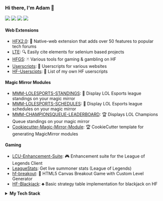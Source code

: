 ### Hi there, I'm Adam 👋
[![](https://img.shields.io/badge/-GitHub-%23181717?style=flat&logo=github)](https://github.com/xadamxk)
[![](https://img.shields.io/badge/LinkedIn-blue?style=flat&logo=linkedin)](https://www.linkedin.com/in/adam-koewler-526957a3/)
[![](https://img.shields.io/badge/Twitch-purple?style=flat&logo=twitch)](https://www.twitch.tv/xadamxk)
[![](https://img.shields.io/badge/Reddit-gray?style=flat&logo=reddit)](https://www.reddit.com/user/xadamxk/)

#### Web Extensions
- [HFX2.0](https://github.com/xadamxk/HFX2.0): 🧰 Native-web extension that adds over 50 features to popular tech forums
- [LTE](https://github.com/xadamxk/LTE): 🔍 Easily cite elements for selenium based projects
- [HFGS](https://github.com/xadamxk/HFGS): 🃏 Various tools for gaming & gambling on HF
- [Userscripts](https://github.com/xadamxk/Userscripts): 📖 Userscripts for various websites
- [HF-Userscipts](https://github.com/xadamxk/HF-Userscripts): 📃 List of my own HF userscripts
#### Magic Mirror Modules
- [MMM-LOLESPORTS-STANDINGS](https://github.com/xadamxk/MMM-LOLESPORTS-STANDINGS): 🥇 Display LOL Esports league standings on your magic mirror
- [MMM-LOLESPORTS-SCHEDULES](https://github.com/xadamxk/MMM-LOLESPORTS-SCHEDULES): 📅 Display LOL Esports league schedules on your magic mirror
- [MMM-CHAMPIONSQUEUE-LEADERBOARD](https://github.com/xadamxk/MMM-CHAMPIONSQUEUE-LEADERBOARD): 🏆 Displays LOL Champions Queue standings on your magic mirror
- [Cookiecutter-Magic-Mirror-Module](https://github.com/xadamxk/MMM-CHAMPIONSQUEUE-LEADERBOARD): 🏆 CookieCutter template for generating MagicMirror modules
#### Gaming
- [LCU-Enhancement-Suite](https://github.com/xadamxk/LCU-Enhancement-Suite): 🎮 Enhancement suite for the League of Legends Client
- [LeagueStats](https://github.com/xadamxk/LeagueStats):  Get live summoner stats (League of Legends)
- [hf-breakout](https://github.com/xadamxk/hf-breakout): 👾 HTML5 Canvas Breakout Game with Custom Level Generator
- [HF-Blackjack](https://github.com/xadamxk/HF-Blackjack): ♣️ Basic strategy table implementation for blackjack on HF

<details> 
  <summary><b>My Tech Stack</b></summary>
  <h3>Databases</h3>
  <img src="https://img.shields.io/badge/Amazon%20DynamoDB-4053D6?style=for-the-badge&logo=Amazon%20DynamoDB&logoColor=white"</img>
  <img src="https://img.shields.io/badge/MongoDB-%234ea94b.svg?style=for-the-badge&logo=mongodb&logoColor=white"</img>
  <img src="https://img.shields.io/badge/postgres-%23316192.svg?style=for-the-badge&logo=postgresql&logoColor=white"</img>
  <img src="https://img.shields.io/badge/redis-%23DD0031.svg?style=for-the-badge&logo=redis&logoColor=white"</img>
  
  <h3>Frameworks, Platforms, and Libraries</h3>
  <img src="https://img.shields.io/badge/angular-%23DD0031.svg?style=for-the-badge&logo=angular&logoColor=white"</img>
  <img src="https://img.shields.io/badge/bootstrap-%23563D7C.svg?style=for-the-badge&logo=bootstrap&logoColor=white"</img>
  <img src="https://img.shields.io/badge/chart.js-F5788D.svg?style=for-the-badge&logo=chart.js&logoColor=white"</img>
  <img src="https://img.shields.io/badge/Electron-191970?style=for-the-badge&logo=Electron&logoColor=white"</img>
  <img src="https://img.shields.io/badge/express.js-%23404d59.svg?style=for-the-badge&logo=express&logoColor=%2361DAFB"</img>
  <img src="https://img.shields.io/badge/jquery-%230769AD.svg?style=for-the-badge&logo=jquery&logoColor=white"</img>
  <img src="https://img.shields.io/badge/NPM-%23000000.svg?style=for-the-badge&logo=npm&logoColor=white"</img>
  <img src="https://img.shields.io/badge/Next-black?style=for-the-badge&logo=next.js&logoColor=white"</img>
  <img src="https://img.shields.io/badge/node.js-6DA55F?style=for-the-badge&logo=node.js&logoColor=white"</img>
  <img src="https://img.shields.io/badge/react-%2320232a.svg?style=for-the-badge&logo=react&logoColor=%2361DAFB"</img>
  <img src="https://img.shields.io/badge/tailwindcss-%2338B2AC.svg?style=for-the-badge&logo=tailwind-css&logoColor=white"</img>
  <img src="https://img.shields.io/badge/yarn-%232C8EBB.svg?style=for-the-badge&logo=yarn&logoColor=white"</img>
  
  <h3>Hosting/SaaS</h3>
  <img src="https://img.shields.io/badge/AWS-%23FF9900.svg?style=for-the-badge&logo=amazon-aws&logoColor=white"</img>
  <img src="https://img.shields.io/badge/firebase-%23039BE5.svg?style=for-the-badge&logo=firebase"</img>
  <img src="https://img.shields.io/badge/vercel-%23000000.svg?style=for-the-badge&logo=vercel&logoColor=white"</img>
  
  <h3>Languages</h3>
  <img src="https://img.shields.io/badge/css3-%231572B6.svg?style=for-the-badge&logo=css3&logoColor=white"</img>
  <img src="https://img.shields.io/badge/go-%2300ADD8.svg?style=for-the-badge&logo=go&logoColor=white"</img>
  <img src="https://img.shields.io/badge/html5-%23E34F26.svg?style=for-the-badge&logo=html5&logoColor=white"</img>
  <img src="https://img.shields.io/badge/java-%23ED8B00.svg?style=for-the-badge&logo=java&logoColor=white"</img>
  <img src="https://img.shields.io/badge/javascript-%23323330.svg?style=for-the-badge&logo=javascript&logoColor=%23F7DF1E"</img>
  <img src="https://img.shields.io/badge/python-3670A0?style=for-the-badge&logo=python&logoColor=ffdd54"</img>
  <img src="https://img.shields.io/badge/typescript-%23007ACC.svg?style=for-the-badge&logo=typescript&logoColor=white"</img>
  
  <h3>IDEs/Editors</h3>
  <img src="https://img.shields.io/badge/IntelliJ-000000.svg?style=for-the-badge&logo=intellij-idea&logoColor=white"</img>
  <img src="https://img.shields.io/badge/pycharm-143?style=for-the-badge&logo=pycharm&logoColor=black&color=black&labelColor=green"</img>
  <img src="https://img.shields.io/badge/Visual%20Studio%20Code-0078d7.svg?style=for-the-badge&logo=visual-studio-code&logoColor=white"</img>
  <img src="https://img.shields.io/badge/Visual%20Studio-5C2D91.svg?style=for-the-badge&logo=visual-studio&logoColor=white"</img>
  <img src="https://img.shields.io/badge/webstorm-143?style=for-the-badge&logo=webstorm&logoColor=white&color=black"</img>
  
  <h3>Operating Systems</h3>
  <img src="https://img.shields.io/badge/cent%20os-002260?style=for-the-badge&logo=centos&logoColor=F0F0F0"</img>
  <img src="https://img.shields.io/badge/iOS-000000?style=for-the-badge&logo=ios&logoColor=white"</img>
  <img src="https://img.shields.io/badge/mac%20os-000000?style=for-the-badge&logo=macos&logoColor=F0F0F0"</img>
  <img src="https://img.shields.io/badge/Windows-0078D6?style=for-the-badge&logo=windows&logoColor=white"</img>
  <img src="https://img.shields.io/badge/Ubuntu-E95420?style=for-the-badge&logo=ubuntu&logoColor=white"</img>
  
  <h3>Testing</h3>
  <img src="https://img.shields.io/badge/-cypress-%23E5E5E5?style=for-the-badge&logo=cypress&logoColor=058a5e"</img>
  <img src="https://img.shields.io/badge/-jest-%23C21325?style=for-the-badge&logo=jest&logoColor=white"</img>
  <img src="https://img.shields.io/badge/-selenium-%43B02A?style=for-the-badge&logo=selenium&logoColor=white"</img>
  
  <h3>Version Control</h3>
  <img src="https://img.shields.io/badge/bitbucket-%230047B3.svg?style=for-the-badge&logo=bitbucket&logoColor=white"</img>
  <img src="https://img.shields.io/badge/git-%23F05033.svg?style=for-the-badge&logo=git&logoColor=white"</img>
  <img src="https://img.shields.io/badge/github-%23121011.svg?style=for-the-badge&logo=github&logoColor=white"</img>
  
  <h3>Other Tools, Frameworks, or Services</h3>
  <img src="https://img.shields.io/badge/-Arduino-00979D?style=for-the-badge&logo=Arduino&logoColor=white"</img>
  <img src="https://img.shields.io/badge/docker-%230db7ed.svg?style=for-the-badge&logo=docker&logoColor=white"</img>
  <img src="https://img.shields.io/badge/jira-%230A0FFF.svg?style=for-the-badge&logo=jira&logoColor=white"</img>
  <img src="https://img.shields.io/badge/Postman-FF6C37?style=for-the-badge&logo=postman&logoColor=white"</img>
  <img src="https://img.shields.io/badge/-RaspberryPi-C51A4A?style=for-the-badge&logo=Raspberry-Pi"</img>
  <img src="https://img.shields.io/badge/terraform-%235835CC.svg?style=for-the-badge&logo=terraform&logoColor=white"</img>
  <img src="https://img.shields.io/badge/jenkins-%232C5263.svg?style=for-the-badge&logo=jenkins&logoColor=white"</img>
</details>
